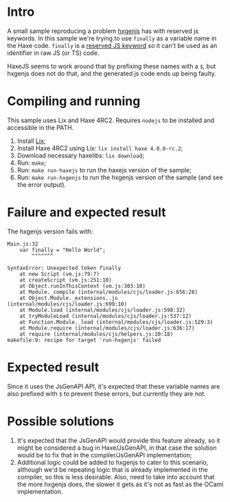 # Intro

A small sample reproducing a problem [hxgenjs](https://github.com/kevinresol/hxgenjs) has with reserved js keywords. In this sample we're
trying to use `finally` as a variable name in the Haxe code. `finally` is a [reserved JS keyword](https://developer.mozilla.org/en-US/docs/Web/JavaScript/Reference/Lexical_grammar#Keywords)
so it can't be used as an identifier in raw JS (or TS) code.

HaxeJS seems to work around that by prefixing these names with a `$`, but hxgenjs does not do that, and the generated js code ends up being faulty.

# Compiling and running

This sample uses Lix and Haxe 4RC2. Requires `nodejs` to be installed and accessible in the PATH.

1) Install [Lix](https://github.com/lix-pm/lix.client);
2) Install Haxe 4RC2 using Lix: `lix install haxe 4.0.0-rc.2`;
3) Download necessary haxelibs: `lix download`;
4) Run: `make`;
5) Run: `make run-haxejs` to run the haxejs version of the sample;
6) Run: `make run-hxgenjs` to run the hxgenjs version of the sample (and see the error output).

# Failure and expected result

The hxgenjs version fails with:

```
Main.js:32
	var finally = "Hello World";
	    ^^^^^^^

SyntaxError: Unexpected token finally
    at new Script (vm.js:79:7)
    at createScript (vm.js:251:10)
    at Object.runInThisContext (vm.js:303:10)
    at Module._compile (internal/modules/cjs/loader.js:656:28)
    at Object.Module._extensions..js (internal/modules/cjs/loader.js:699:10)
    at Module.load (internal/modules/cjs/loader.js:598:32)
    at tryModuleLoad (internal/modules/cjs/loader.js:537:12)
    at Function.Module._load (internal/modules/cjs/loader.js:529:3)
    at Module.require (internal/modules/cjs/loader.js:636:17)
    at require (internal/modules/cjs/helpers.js:20:18)
makefile:9: recipe for target 'run-hxgenjs' failed
```

# Expected result

Since it uses the JsGenAPI API, it's expected that these variable names are also prefixed with `$` to prevent these errors, but currently they are not.

# Possible solutions

1) It's expected that the JsGenAPI would provide this feature already, so it might be considered a bug in Haxe/JsGenAPI, in that case the solution would be to fix that in the compiler/JsGenAPI implementation;
2) Additional logic could be added to hxgenjs to cater to this scenario, although we'd be repeating logic that is already implemented in the compiler, so this is less desirable. Also, need to take into account that the more hxgenjs does, the slower it gets as it's not as fast as the OCaml implementation.





